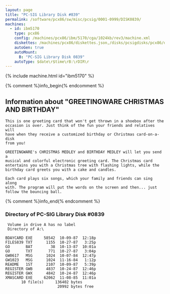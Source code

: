 ```yaml
---
layout: page
title: "PC-SIG Library Disk #839"
permalink: /software/pcx86/sw/misc/pcsig/0001-0999/DISK0839/
machines:
  - id: ibm5170
    type: pcx86
    config: /machines/pcx86/ibm/5170/cga/1024kb/rev3/machine.xml
    diskettes: /machines/pcx86/diskettes.json,/disks/pcsigdisks/pcx86/diskettes.json
    autoGen: true
    autoMount:
      B: "PC-SIG Library Disk 0839"
    autoType: $date\r$time\rB:\rDIR\r
---
```


{% include machine.html id="ibm5170" %}

{% comment %}info_begin{% endcomment %}

## Information about "GREETINGWARE CHRISTMAS AND BIRTHDAY"

    This is one greeting card that won't get thrown in a shoebox after the
    occasion is over. Just think of the fun your friends and relatives will
    have when they receive a customized birthday or Christmas card-on-a-disk
    from you!
    
    GREETINGWARE's CHRISTMAS MEDLEY and BIRTHDAY MEDLEY will let you send a
    musical and colorful electronic greeting card. The Christmas card
    entertains you with a Christmas tree with flashing lights, while the
    birthday card greets you with a cake and candles.
    
    Each card plays six songs, which your family and friends can sing along
    with. The program will put the words on the screen and then... just
    follow the bouncing ball.
{% comment %}info_end{% endcomment %}


### Directory of PC-SIG Library Disk #0839

     Volume in drive A has no label
     Directory of A:\

    BDAYCARD EXE     58542  10-09-87  12:18p
    FILES839 TXT      1155  10-27-87   3:25p
    GO       BAT        38  10-13-87  10:01a
    GO       TXT       771  10-27-87   3:04p
    GW0617   MSG      1024  10-07-84  12:47p
    GW1023   MSG      1024  11-16-84   1:12p
    README   1ST      2107  10-09-87   5:39p
    REGISTER GWB      4837  10-24-87  12:46p
    REGISTER GWX      4842  10-24-87  12:46p
    XMASCARD EXE     62062  11-08-85  11:01a
           10 file(s)     136402 bytes
                           20992 bytes free
